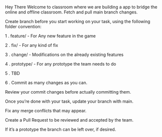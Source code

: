 Hey There 
Welcome to classroom where we are building a app to bridge the online and offline classroom.
Fetch and pull main branch changes.

Create branch before you start working on your task, using the following folder convention:

<p> 1 . feature/ - For Any new feature in the game </p>
<p> 2 . fix/ - For any kind of fix </p>
<p> 3 . change/ - Modifications on the already existing features </p>
<p> 4 . prototype/ - For any prototype the team needs to do </p>
<p> 5 . TBD </p>
<p> 6 . Commit as many changes as you can. </p>

Review your commit changes before actually committing them.

Once you’re done with your task, update your branch with main.

Fix any merge conflicts that may appear.

Create a Pull Request to be reviewed and accepted by the team.

If it’s a prototype the branch can be left over, if desired.